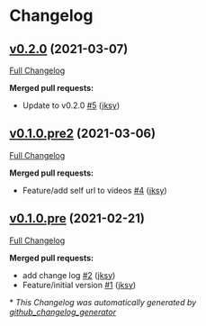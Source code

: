 # Changelog

## [v0.2.0](https://github.com/jksy/resizing-rails/tree/v0.2.0) (2021-03-07)

[Full Changelog](https://github.com/jksy/resizing-rails/compare/v0.1.0.pre2...v0.2.0)

**Merged pull requests:**

- Update to v0.2.0 [\#5](https://github.com/jksy/resizing-rails/pull/5) ([jksy](https://github.com/jksy))

## [v0.1.0.pre2](https://github.com/jksy/resizing-rails/tree/v0.1.0.pre2) (2021-03-06)

[Full Changelog](https://github.com/jksy/resizing-rails/compare/v0.1.0.pre...v0.1.0.pre2)

**Merged pull requests:**

- Feature/add self url to videos [\#4](https://github.com/jksy/resizing-rails/pull/4) ([jksy](https://github.com/jksy))

## [v0.1.0.pre](https://github.com/jksy/resizing-rails/tree/v0.1.0.pre) (2021-02-21)

[Full Changelog](https://github.com/jksy/resizing-rails/compare/19207cb28d7d23bfe3c5724aae17e0e2abca67a4...v0.1.0.pre)

**Merged pull requests:**

- add change log [\#2](https://github.com/jksy/resizing-rails/pull/2) ([jksy](https://github.com/jksy))
- Feature/initial version [\#1](https://github.com/jksy/resizing-rails/pull/1) ([jksy](https://github.com/jksy))



\* *This Changelog was automatically generated by [github_changelog_generator](https://github.com/github-changelog-generator/github-changelog-generator)*
